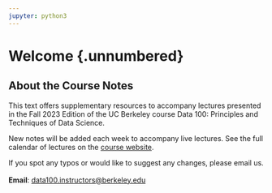 ```yaml
---
jupyter: python3
---
```


# Welcome {.unnumbered}

## About the Course Notes

This text offers supplementary resources to accompany lectures presented in the Fall 2023 Edition of the UC Berkeley course Data 100: Principles and Techniques of Data Science. 

New notes will be added each week to accompany live lectures. See the full calendar of lectures on the [course website](https://ds100.org/fa23/). 

If you spot any typos or would like to suggest any changes, please email us. <br /> <br /> **Email**: data100.instructors@berkeley.edu

